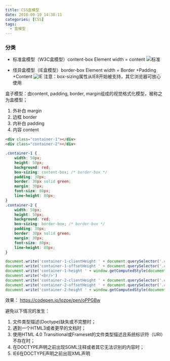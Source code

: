```yaml
---
title: CSS盒模型
date: 2018-09-10 14:38:11
categories: [CSS]
tags:
  - 盒模型
---
```


### 分类
- 标准盒模型（W3C盒模型）content-box   Element width = content
![标准](标准.png)

<!-- more -->

- 怪异盒模型（IE盒模型）border-box  Element width = Border +Padding +Content
![IE](IE.png)
注意：box-sizing属性从IE8开始被支持，其它浏览器可放心使用

盒子模型：由content, padding, border, margin组成的视觉格式化模型，被称之为盒模型；
1. 外补白 margin
2. 边框 border
3. 内补白 padding
4. 内容 content

```html
<div class="container-1"></div>
<div class="container-2"></div>
```
```css
.container-1 {
    width: 50px;
    height: 50px;
    background: red;
    box-sizing: content-box; /* border-box */
    padding: 30px;
    border: 30px solid green;
    margin: 30px;
    font-size: 80px;
    line-height: 80px;
}
.container-2 {
    width: 50px;
    height: 50px;
    background: red;
    box-sizing: border-box; /* border-box */
    padding: 30px;
    border: 30px solid green;
    margin: 30px;
    font-size: 80px;
    line-height: 80px;
}
```
```js
document.write('container-1-clientHeight ' + document.querySelector('.container-1').clientHeight + ',')
document.write('container-1-offsetHeight ' + document.querySelector('.container-1').offsetHeight + ',')
document.write('container-1-height ' + window.getComputedStyle(document.querySelector('.container-1')).getPropertyValue('height'))
document.write('<br/>')
document.write('container-2-clientHeight ' + document.querySelector('.container-2').clientHeight + ',')
document.write('container-2-offsetHeight ' + document.querySelector('.container-2').offsetHeight + ',')
document.write('container-2-height ' + window.getComputedStyle(document.querySelector('.container-2')).getPropertyValue('height'))

```
效果： https://codepen.io/lozoe/pen/oPPGBw

避免以下情况的发生：

1. 文件类型描述(Doctype)缺失或不完整时；
2. 遇到一个HTML3或者更早的文档时；
3. 使用HTML 4.0 Transitional或Frameset的文件类型描述且系统标识符（URI）不存在时；
4. 在DOCTYPE声明之前出现SGML注释或者其它无法识别的内容时；
5. IE6在DOCTYPE声明之前出现XML声明